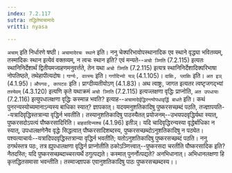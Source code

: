 ```yaml
---
index: 7.2.117
sutra: तद्धितेष्वचामादेः
vritti: nyasa

---
```

`अचाम्` इति निर्धारणे षष्ठी। `अचामादेरचः स्थाने` इति। ननु चेक्परिभावोपस्थानादिक एव स्थाने वृद्ध्या भवितव्यम्, तस्मादिकः स्थान इत्येवं वक्तव्यम्, न त्वचः स्थान इति? एवं मन्यते--`अचो ञ्णिति` (7.2.115) इत्यतः स्थानिनिर्देशार्थं द्वितीयमज्ग्रहणमनुवर्त्तते, तेन यथा `अचो ञ्णिति` (7.2.115) इत्यत्र स्थानिनिर्देशादिक्परिभाषा नोपतिष्ठते, तथेहापीत्यदोषः। `गार्ग्यः, वात्स्यः` इति। `गर्गादिभ्यो यञ्` (4.1.105)। `दाक्षिः, प्लाक्षिः` इति। `अत इञ्` (4.1.95)। `औपगवः, कापटवः` इति। प्राग्दीव्यतीयोऽण् (4.1.83)।
अथ त्वाष्ट्रः, जागत इत्यतर त्वष्टृजगद्भ्यां `तस्येवम्` (4.3.120) इत्यणि कृते यथाक्रमं `अचो ञ्णिति` (7.2.115) इत्यज्लक्षणा वृद्धिः प्राप्नोति, `अत उपधायाः` (7.2.116) इत्युपधालक्षणा वृद्धिः कस्मान्न भवति? इत्याह--`अचामादेर्वृद्धिरन्त्योपधावृर्द्धि बाधते` इति। कथं पुनरन्यस्योच्यमानाऽन्यस्य बाधिका स्यात्? ज्ञापकात्। यदयमनुशतिकादिषु पुष्करसच्छब्दं पठति, तज्ज्ञापयति--यत्रादिवृद्धिस्तत्रान्या वृद्धिर्न भवतीति। तस्यानुशतिकादिषु पाठस्यैतत् प्रयोजनम्--उभयपदवृद्धिर्यथा स्यात्, पुष्करसदोऽपत्यं पौष्करसादिरिति। `बाहवादिभ्यश्च` (4.1.96) इतीञ्। यदि चादिवृद्धिरन्यस्या वृद्धेर्बाधिका न स्यात्, उपधालक्षणेनैव वृद्धेः सिद्धत्वात् पौष्करसादिशब्दस्य, पुष्करसच्छब्दोऽनुशतिकादिषु न पठ्येत। पश्यत्याचार्यः--यत्रादिपदवृद्धिस्तत्रान्या वृद्धिर्न भवतीति; यतोऽनुशतिकादिषु पुष्करसच्छब्दं पठति। ननु ठगर्थस्तत्र पठः, तत्र ह्युपधालक्षणा वृद्धिर्न प्राप्नोतीति ठकोऽञ्णित्त्वात्--पुष्करसदा चरतीति पौष्करसादिक इति? नैतदस्ति; यदि पुष्करसच्छब्दाच्चरत्यर्थे ठगुत्पद्यते। कस्मात् पुनर्नोत्पद्यते? अनभिधानात्। अभिधानलक्षणा हि कृत्तद्धितसमासा भवन्तीति। तस्माज्ज्ञापक एवानुशतिकादिषु पाठः पुष्करसच्छब्दस्य।।